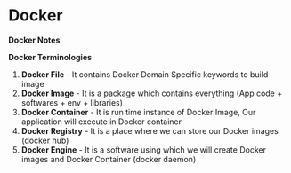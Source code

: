 # Docker
**Docker Notes**

**Docker Terminologies**

1) **Docker File** - It contains Docker Domain Specific keywords to build image
2) **Docker Image** - It is a package which contains everything (App code + softwares + env + libraries)
3) **Docker Container** - It is run time instance of Docker Image, Our application will execute in Docker container
4) **Docker Registry** - It is a place where we can store our Docker images (docker hub)
5) **Docker Engine** - It is a software using which we will create Docker images and Docker Container (docker daemon)

